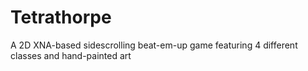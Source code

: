 Tetrathorpe
===========

A 2D XNA-based sidescrolling beat-em-up game featuring 4 different classes and hand-painted art